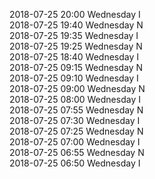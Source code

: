 2018-07-25 20:00 Wednesday  I  
2018-07-25 19:40 Wednesday  N  
2018-07-25 19:35 Wednesday  I  
2018-07-25 19:25 Wednesday  N  
2018-07-25 18:40 Wednesday  I  
2018-07-25 09:15 Wednesday  N  
2018-07-25 09:10 Wednesday  I  
2018-07-25 09:00 Wednesday  N  
2018-07-25 08:00 Wednesday  I  
2018-07-25 07:55 Wednesday  N  
2018-07-25 07:30 Wednesday  I  
2018-07-25 07:25 Wednesday  N  
2018-07-25 07:00 Wednesday  I  
2018-07-25 06:55 Wednesday  N  
2018-07-25 06:50 Wednesday  I  
